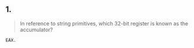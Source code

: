 ## 1.
> In reference to string primitives, which 32-bit register is known as the accumulator?

```
EAX.
```

